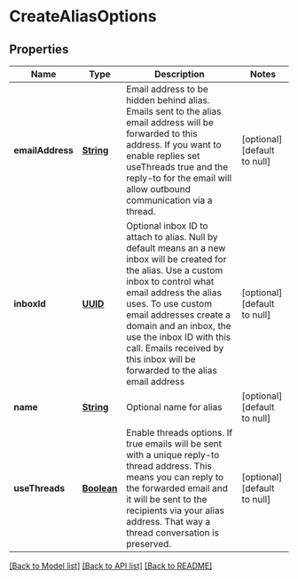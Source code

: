 # CreateAliasOptions
## Properties

Name | Type | Description | Notes
------------ | ------------- | ------------- | -------------
**emailAddress** | [**String**](string) | Email address to be hidden behind alias. Emails sent to the alias email address will be forwarded to this address. If you want to enable replies set useThreads true and the reply-to for the email will allow outbound communication via a thread. | [optional] [default to null]
**inboxId** | [**UUID**](UUID) | Optional inbox ID to attach to alias. Null by default means an a new inbox will be created for the alias. Use a custom inbox to control what email address the alias uses. To use custom email addresses create a domain and an inbox, the use the inbox ID with this call. Emails received by this inbox will be forwarded to the alias email address | [optional] [default to null]
**name** | [**String**](string) | Optional name for alias | [optional] [default to null]
**useThreads** | [**Boolean**](boolean) | Enable threads options. If true emails will be sent with a unique reply-to thread address. This means you can reply to the forwarded email and it will be sent to the recipients via your alias address. That way a thread conversation is preserved. | [optional] [default to null]

[[Back to Model list]](../README#documentation-for-models) [[Back to API list]](../README#documentation-for-api-endpoints) [[Back to README]](../README)

